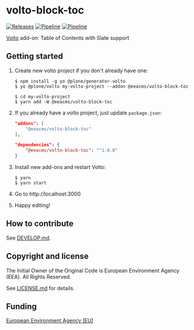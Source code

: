 # volto-block-toc
[![Releases](https://img.shields.io/github/v/release/eea/volto-block-toc)](https://github.com/eea/volto-block-toc/releases)
[![Pipeline](https://ci.eionet.europa.eu/buildStatus/icon?job=volto-addons%2Fvolto-block-toc%2Fmaster&subject=master)](https://ci.eionet.europa.eu/view/Github/job/volto-addons/job/volto-block-toc/job/master/display/redirect)
[![Pipeline](https://ci.eionet.europa.eu/buildStatus/icon?job=volto-addons%2Fvolto-block-toc%2Fdevelop&subject=develop)](https://ci.eionet.europa.eu/view/Github/job/volto-addons/job/volto-block-toc/job/develop/display/redirect)


[Volto](https://github.com/plone/volto) add-on: Table of Contents with Slate support

## Getting started

1. Create new volto project if you don't already have one:

   ```
   $ npm install -g yo @plone/generator-volto
   $ yo @plone/volto my-volto-project --addon @eeacms/volto-block-toc

   $ cd my-volto-project
   $ yarn add -W @eeacms/volto-block-toc
   ```

1. If you already have a volto project, just update `package.json`:

   ```JSON
   "addons": [
       "@eeacms/volto-block-toc"
   ],

   "dependencies": {
       "@eeacms/volto-block-toc": "^1.0.0"
   }
   ```

1. Install new add-ons and restart Volto:

   ```
   $ yarn
   $ yarn start
   ```

1. Go to http://localhost:3000

1. Happy editing!

## How to contribute

See [DEVELOP.md](https://github.com/eea/volto-block-toc/blob/master/DEVELOP.md2).

## Copyright and license

The Initial Owner of the Original Code is European Environment Agency (EEA).
All Rights Reserved.

See [LICENSE.md](https://github.com/eea/volto-block-toc/blob/master/LICENSE.md) for details.

## Funding

[European Environment Agency (EU)](http://eea.europa.eu)
